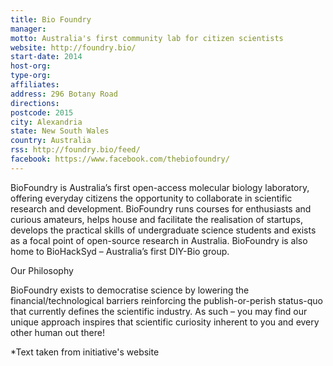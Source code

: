 ```yaml
---
title: Bio Foundry
manager:
motto: Australia's first community lab for citizen scientists
website: http://foundry.bio/
start-date: 2014
host-org:
type-org:
affiliates:
address: 296 Botany Road
directions:
postcode: 2015
city: Alexandria
state: New South Wales
country: Australia
rss: http://foundry.bio/feed/
facebook: https://www.facebook.com/thebiofoundry/
---
```


BioFoundry is Australia’s first open-access molecular biology laboratory, offering everyday citizens the opportunity to collaborate in scientific research and development. BioFoundry runs courses for enthusiasts and curious amateurs, helps house and facilitate the realisation of startups, develops the practical skills of undergraduate science students and exists as a focal point of open-source research in Australia. BioFoundry is also home to BioHackSyd – Australia’s first DIY-Bio group.

Our Philosophy

BioFoundry exists to democratise science by lowering the financial/technological barriers reinforcing the publish-or-perish status-quo that currently defines the scientific industry. As such – you may find our unique approach inspires that scientific curiosity inherent to you and every other human out there!


\*Text taken from initiative's website
